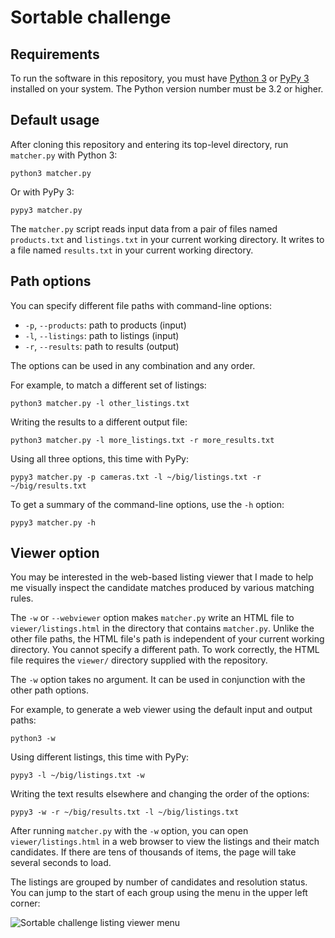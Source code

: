 # Sortable challenge


## Requirements

To run the software in this repository, you must have
[Python 3](https://www.python.org/downloads/) or [PyPy
3](http://pypy.org/download.html) installed on your system. The Python
version number must be 3.2 or higher.


## Default usage

After cloning this repository and entering its top-level directory, run
`matcher.py` with Python 3:

    python3 matcher.py

Or with PyPy 3:

    pypy3 matcher.py

The `matcher.py` script reads input data from a pair of files named
`products.txt` and `listings.txt` in your current working directory. It
writes to a file named `results.txt` in your current working directory.


## Path options

You can specify different file paths with command-line options:
- `-p`, `--products`: path to products (input)
- `-l`, `--listings`: path to listings (input)
- `-r`, `--results`: path to results (output)

The options can be used in any combination and any order.

For example, to match a different set of listings:

    python3 matcher.py -l other_listings.txt

Writing the results to a different output file:

    python3 matcher.py -l more_listings.txt -r more_results.txt

Using all three options, this time with PyPy:

    pypy3 matcher.py -p cameras.txt -l ~/big/listings.txt -r ~/big/results.txt

To get a summary of the command-line options, use the `-h` option:

    pypy3 matcher.py -h


## Viewer option

You may be interested in the web-based listing viewer that I made to
help me visually inspect the candidate matches produced by various
matching rules.

The `-w` or `--webviewer` option makes `matcher.py` write an HTML file to
`viewer/listings.html` in the directory that contains `matcher.py`. Unlike
the other file paths, the HTML file's path is independent of your
current working directory. You cannot specify a different path. To work
correctly, the HTML file requires the `viewer/` directory supplied with
the repository.

The `-w` option takes no argument. It can be used in conjunction with
the other path options.

For example, to generate a web viewer using the default input and
output paths:

    python3 -w

Using different listings, this time with PyPy:

    pypy3 -l ~/big/listings.txt -w

Writing the text results elsewhere and changing the order of the options:

    pypy3 -w -r ~/big/results.txt -l ~/big/listings.txt

After running `matcher.py` with the `-w` option, you can open
`viewer/listings.html` in a web browser to view the listings and their
match candidates. If there are tens of thousands of items, the page will
take several seconds to load.

The listings are grouped by number of candidates and resolution
status. You can jump to the start of each group using the menu in the
upper left corner:

![Sortable challenge listing viewer menu](viewer/i/menu_screenshot.png)

